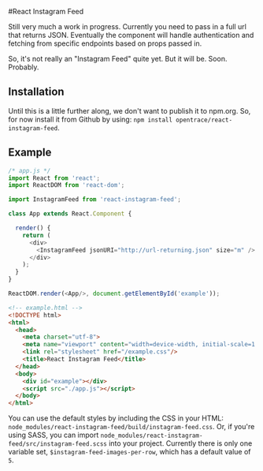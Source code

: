 #React Instagram Feed

Still very much a work in progress. Currently you need to pass in a full url that returns JSON. Eventually the component will handle authentication and fetching from specific endpoints based on props passed in.

So, it's not really an "Instagram Feed" quite yet. But it will be. Soon. Probably.

## Installation
Until this is a little further along, we don't want to publish it to npm.org. So, for now install it from Github by using: `npm install opentrace/react-instagram-feed`.

## Example

```javascript
/* app.js */
import React from 'react';
import ReactDOM from 'react-dom';

import InstagramFeed from 'react-instagram-feed';

class App extends React.Component {

  render() {
    return (
      <div>
        <InstagramFeed jsonURI="http://url-returning.json" size="m" />
      </div>
    );
  }
}

ReactDOM.render(<App/>, document.getElementById('example'));
```

```html
<!-- example.html -->
<!DOCTYPE html>
<html>
  <head>
    <meta charset="utf-8">
    <meta name="viewport" content="width=device-width, initial-scale=1.0">
    <link rel="stylesheet" href="/example.css"/>
    <title>React Instagram Feed</title>
  </head>
  <body>
    <div id="example"></div>
    <script src="./app.js"></script>
  </body>
</html>
```

You can use the default styles by including the CSS in your HTML: `node_modules/react-instagram-feed/build/instagram-feed.css`. Or, if you're using SASS, you can import `node_modules/react-instagram-feed/src/instagram-feed.scss` into your project. Currently there is only one variable set, `$instagram-feed-images-per-row`, which has a default value of `5`.
